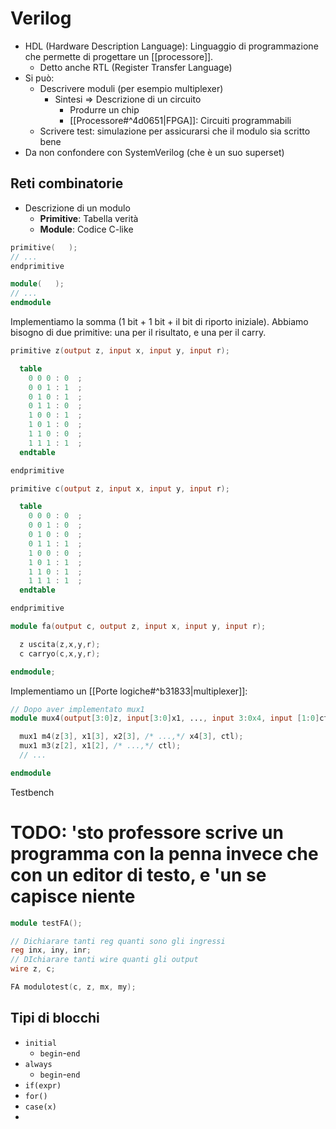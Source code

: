 # Verilog

- HDL (Hardware Description Language): Linguaggio di programmazione che permette di progettare un [[processore]].
	- Detto anche RTL (Register Transfer Language)
- Si può:
	- Descrivere moduli (per esempio multiplexer)
		- Sintesi ⇒ Descrizione di un circuito
			- Produrre un chip
			- [[Processore#^4d0651|FPGA]]: Circuiti programmabili
	- Scrivere test: simulazione per assicurarsi che il modulo sia scritto bene
- Da non confondere con SystemVerilog (che è un suo superset)

## Reti combinatorie

- Descrizione di un modulo
	- **Primitive**: Tabella verità
	- **Module**: Codice C-like

```verilog
primitive(   );
// ...
endprimitive

module(   );
// ...
endmodule
```

Implementiamo la somma (1 bit + 1 bit + il bit di riporto iniziale). Abbiamo bisogno di due primitive: una per il risultato, e una per il carry.

```verilog
primitive z(output z, input x, input y, input r);

  table
    0 0 0 : 0  ;
    0 0 1 : 1  ;
    0 1 0 : 1  ;
    0 1 1 : 0  ;
    1 0 0 : 1  ;
    1 0 1 : 0  ;
    1 1 0 : 0  ;
    1 1 1 : 1  ;
  endtable

endprimitive

primitive c(output z, input x, input y, input r);

  table
    0 0 0 : 0  ;
    0 0 1 : 0  ;
    0 1 0 : 0  ;
    0 1 1 : 1  ;
    1 0 0 : 0  ;
    1 0 1 : 1  ;
    1 1 0 : 1  ;
    1 1 1 : 1  ;
  endtable

endprimitive

module fa(output c, output z, input x, input y, input r);

  z uscita(z,x,y,r);
  c carryo(c,x,y,r);

endmodule;
```



Implementiamo un [[Porte logiche#^b31833|multiplexer]]:

```verilog
// Dopo aver implementato mux1
module mux4(output[3:0]z, input[3:0]x1, ..., input 3:0x4, input [1:0]ctl);

  mux1 m4(z[3], x1[3], x2[3], /* ...,*/ x4[3], ctl);
  mux1 m3(z[2], x1[2], /* ...,*/ ctl);
  // ...

endmodule
```

Testbench

# TODO: 'sto professore scrive un programma con la penna invece che con un editor di testo, e 'un se capisce niente

```verilog
module testFA();

// Dichiarare tanti reg quanti sono gli ingressi
reg inx, iny, inr;
// DIchiarare tanti wire quanti gli output
wire z, c;

FA modulotest(c, z, mx, my);

```

## Tipi di blocchi
- `initial`
	- `begin`-`end`
- `always`
	- `begin`-`end`
- `if(expr)`
- `for()`
- `case(x)`
- 